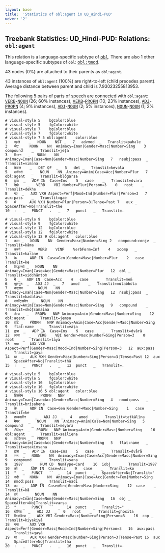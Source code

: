 ```yaml
---
layout: base
title:  'Statistics of obl:agent in UD_Hindi-PUD'
udver: '2'
---
```


## Treebank Statistics: UD_Hindi-PUD: Relations: `obl:agent`

This relation is a language-specific subtype of <tt><a href="hi_pud-dep-obl.html">obl</a></tt>.
There are also 1 other language-specific subtypes of `obl`: <tt><a href="hi_pud-dep-obl-tmod.html">obl:tmod</a></tt>.

43 nodes (0%) are attached to their parents as `obl:agent`.

43 instances of `obl:agent` (100%) are right-to-left (child precedes parent).
Average distance between parent and child is 7.93023255813953.

The following 5 pairs of parts of speech are connected with `obl:agent`: <tt><a href="hi_pud-pos-VERB.html">VERB</a></tt>-<tt><a href="hi_pud-pos-NOUN.html">NOUN</a></tt> (26; 60% instances), <tt><a href="hi_pud-pos-VERB.html">VERB</a></tt>-<tt><a href="hi_pud-pos-PROPN.html">PROPN</a></tt> (10; 23% instances), <tt><a href="hi_pud-pos-ADJ.html">ADJ</a></tt>-<tt><a href="hi_pud-pos-PROPN.html">PROPN</a></tt> (4; 9% instances), <tt><a href="hi_pud-pos-ADJ.html">ADJ</a></tt>-<tt><a href="hi_pud-pos-NOUN.html">NOUN</a></tt> (2; 5% instances), <tt><a href="hi_pud-pos-NOUN.html">NOUN</a></tt>-<tt><a href="hi_pud-pos-NOUN.html">NOUN</a></tt> (1; 2% instances).


~~~ conllu
# visual-style 5	bgColor:blue
# visual-style 5	fgColor:white
# visual-style 7	bgColor:blue
# visual-style 7	fgColor:white
# visual-style 7 5 obl:agent	color:blue
1	पहले	_	NOUN	NST	_	7	advmod	_	Translit=pahale
2	जेट	_	NOUN	NN	Animacy=Inan|Gender=Masc|Number=Sing	3	compound	_	Translit=jeṭa
3	विमान	_	NOUN	NN	Animacy=Inan|Case=Nom|Gender=Masc|Number=Sing	7	nsubj:pass	_	Translit=vimāna
4	केवल	_	DET	QF	_	5	det	_	Translit=kevala
5	ब्लॉगर्स	_	NOUN	NN	Animacy=Anim|Case=Acc|Number=Plur	7	obl:agent	_	Translit=blôgarsa
6	द्वारा	_	ADP	IN	Case=Ins	5	case	_	Translit=dvārā
7	देखे	_	VERB	VBI	Number=Plur|Person=3	0	root	_	Translit=dekhe
8	गए	_	AUX	VXH	Aspect=Perf|Mood=Ind|Number=Plur|Person=3	7	aux:pass	_	Translit=gae
9	थे	_	AUX	VXH	Number=Plur|Person=3|Tense=Past	7	aux	_	SpaceAfter=No|Translit=the
10	।	_	PUNCT	.	_	7	punct	_	Translit=.

~~~


~~~ conllu
# visual-style 9	bgColor:blue
# visual-style 9	fgColor:white
# visual-style 12	bgColor:blue
# visual-style 12	fgColor:white
# visual-style 12 9 obl:agent	color:blue
1	काम	_	NOUN	NN	Gender=Masc|Number=Sing	2	compound:conjv	_	Translit=kāma
2	करने	_	VERB	VINF	VerbForm=Inf	4	xcomp	_	Translit=karane
3	के	_	ADP	IN	Case=Gen|Gender=Masc|Number=Plur	2	case	_	Translit=ke
4	सिद्धान्तों	_	NOUN	NN	Animacy=Inan|Case=Acc|Gender=Masc|Number=Plur	12	obl	_	Translit=siddhāntoṁ
5	में	_	ADP	IN	Case=Acc	4	case	_	Translit=meṁ
6	मूलभूत	_	ADJ	JJ	_	7	amod	_	Translit=mūlabhūta
7	बदलाव	_	NOUN	NN	Animacy=Inan|Case=Nom|Gender=Masc|Number=Sing	12	nsubj:pass	_	Translit=badalāva
8	स्कॉट्समैन	_	NOUN	NN	Animacy=Anim|Case=Nom|Gender=Masc|Number=Sing	9	compound	_	Translit=skôṭsamaina
9	जेम्स	_	PROPN	NNP	Animacy=Anim|Gender=Masc|Number=Sing	12	obl:agent	_	Translit=jemsa
10	वाट	_	PROPN	NNP	Animacy=Anim|Case=Acc|Gender=Masc|Number=Sing	9	flat:name	_	Translit=vāṭa
11	द्वारा	_	ADP	IN	Case=Ins	9	case	_	Translit=dvārā
12	लाया	_	VERB	VBI	Gender=Masc|Number=Sing|Person=3	0	root	_	Translit=lāyā
13	गया	_	AUX	VXH	Aspect=Perf|Gender=Masc|Mood=Ind|Number=Sing|Person=3	12	aux:pass	_	Translit=gayā
14	था	_	AUX	VXH	Gender=Masc|Number=Sing|Person=3|Tense=Past	12	aux	_	SpaceAfter=No|Translit=thā
15	।	_	PUNCT	.	_	12	punct	_	Translit=.

~~~


~~~ conllu
# visual-style 5	bgColor:blue
# visual-style 5	fgColor:white
# visual-style 16	bgColor:blue
# visual-style 16	fgColor:white
# visual-style 16 5 obl:agent	color:blue
1	ब्रिसबेन	_	PROPN	NNP	Animacy=Inan|Case=Acc|Gender=Masc|Number=Sing	4	nmod:poss	_	Translit=brisabena
2	के	_	ADP	IN	Case=Gen|Gender=Masc|Number=Sing	1	case	_	Translit=ke
3	तत्कालीन	_	ADJ	JJ	_	4	amod	_	Translit=tatkālīna
4	मेयर	_	NOUN	NN	Animacy=Anim|Case=Nom|Number=Sing	5	compound	_	Translit=meyara
5	सैलिएन	_	PROPN	NNP	Animacy=Anim|Gender=Masc|Number=Sing	16	obl:agent	_	Translit=sailiena
6	एटकिंसन	_	PROPN	NNP	Animacy=Anim|Case=Acc|Gender=Masc|Number=Sing	5	flat:name	_	Translit=eṭakiṁsana
7	द्वारा	_	ADP	IN	Case=Ins	5	case	_	Translit=dvārā
8	सन	_	NOUN	NN	Animacy=Inan|Case=Acc|Gender=Masc|Number=Sing	9	compound	_	Translit=sana
9	1987	_	NUM	CD	NumType=Card	16	iobj	_	Translit=1987
10	को	_	ADP	IN	Case=Acc	9	case	_	Translit=ko
11	"	_	PUNCT	``	_	14	punct	_	SpaceAfter=No|Translit="
12	नदी	_	NOUN	NN	Animacy=Inan|Case=Acc|Gender=Fem|Number=Sing	14	nmod:poss	_	Translit=nadī
13	का	_	ADP	IN	Case=Gen|Gender=Masc|Number=Sing	12	case	_	Translit=kā
14	वर्ष	_	NOUN	NN	Animacy=Inan|Case=Nom|Gender=Masc|Number=Sing	16	obj	_	SpaceAfter=No|Translit=varṣa
15	"	_	PUNCT	``	_	14	punct	_	Translit="
16	घोषित	_	ADJ	JJ	_	0	root	_	Translit=ghoṣita
17	कियकिया	_	AUX	VBI	Gender=Masc|Number=Sing|Person=3	16	cop	_	Translit=kiyakiyā
18	गया	_	AUX	VXH	Aspect=Perf|Gender=Masc|Mood=Ind|Number=Sing|Person=3	16	aux:pass	_	Translit=gayā
19	था	_	AUX	VXH	Gender=Masc|Number=Sing|Person=3|Tense=Past	16	aux	_	SpaceAfter=No|Translit=thā
20	।	_	PUNCT	.	_	16	punct	_	Translit=.

~~~


